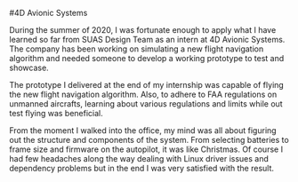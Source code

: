 #4D Avionic Systems

During the summer of 2020, I was fortunate enough to apply what I have learned so far from SUAS Design Team as an intern at 4D Avionic Systems. The company has been working on simulating a new flight navigation algorithm and needed someone to develop a working prototype to test and showcase.

The prototype I delivered at the end of my internship was capable of flying the new flight navigation algorithm. Also, to adhere to FAA regulations on unmanned aircrafts, learning about various regulations and limits while out test flying was beneficial.

From the moment I walked into the office, my mind was all about figuring out the structure and components of the system. From selecting batteries to frame size and firmware on the autopilot, it was like Christmas. Of course I had few headaches along the way dealing with Linux driver issues and dependency problems but in the end I was very satisfied with the result.
